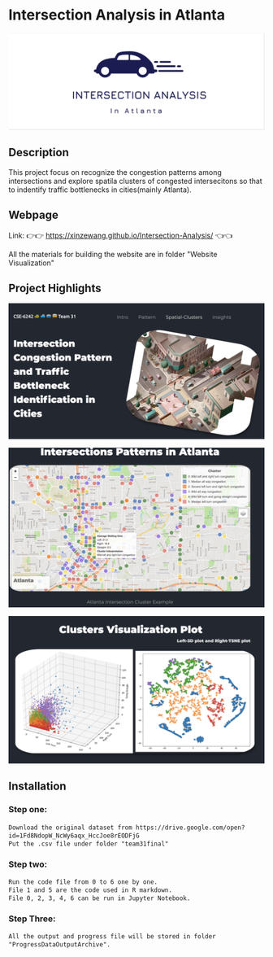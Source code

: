 # Intersection Analysis in Atlanta

![title_logo](https://github.com/XinzeWang/Intersection-Analysis/raw/master/readme-resource/logo.png)

## Description
This project focus on recognize the congestion patterns among intersections and explore spatila clusters of congested intersecitons so that to indentify traffic bottlenecks in cities(mainly Atlanta).

## Webpage
Link: 👉👉 https://xinzewang.github.io/Intersection-Analysis/ 👈👈

All the materials for building the website are in folder "Website Visualization"

## Project Highlights
 ![image1](https://github.com/XinzeWang/Intersection-Analysis/raw/master/readme-resource/screen1.png)
 
 ![image2](https://github.com/XinzeWang/Intersection-Analysis/raw/master/readme-resource/screen2.png)
 
 ![image3](https://github.com/XinzeWang/Intersection-Analysis/raw/master/readme-resource/screen3.png)

## Installation
### Step one:
    Download the original dataset from https://drive.google.com/open?id=1Fd8NdopW_NcWy6aqx_HccJoe8rEODFjG
    Put the .csv file under folder "team31final"

### Step two:
    Run the code file from 0 to 6 one by one.
    File 1 and 5 are the code used in R markdown.
    File 0, 2, 3, 4, 6 can be run in Jupyter Notebook.

### Step Three:
    All the output and progress file will be stored in folder "ProgressDataOutputArchive".

